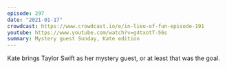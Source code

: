 ```yaml
---
episode: 297
date: "2021-01-17"
crowdcast: https://www.crowdcast.io/e/in-lieu-of-fun-episode-191
youtube: https://www.youtube.com/watch?v=g4txotT-56s
summary: Mystery guest Sunday, Kate edition
---
```

Kate brings Taylor Swift as her mystery guest, or at least that was the goal.
